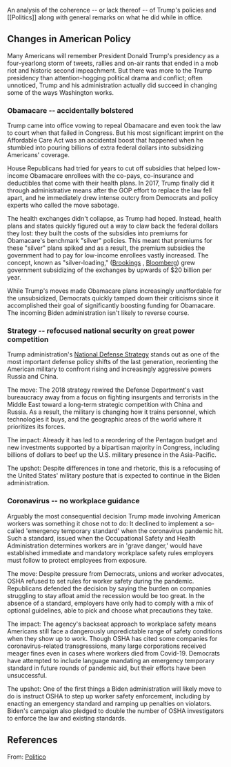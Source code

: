 

An analysis of the coherence -- or lack thereof -- of Trump's policies and [[Politics]] along with general remarks on what he did while in office.


## Changes in American Policy

Many Americans will remember President Donald Trump's presidency as a four-yearlong storm of tweets, rallies and on-air rants that ended in a mob riot and historic second impeachment. But there was more to the Trump presidency than attention-hogging political drama and conflict; often unnoticed, Trump and his administration actually did succeed in changing some of the ways Washington works.


### Obamacare -- accidentally bolstered

Trump came into office vowing to repeal Obamacare and even took the law to court when that failed in Congress. But his most significant imprint on the Affordable Care Act was an accidental boost that happened when he stumbled into pouring billions of extra federal dollars into subsidizing Americans' coverage.

House Republicans had tried for years to cut off subsidies that helped low-income Obamacare enrollees with the co-pays, co-insurance and deductibles that come with their health plans. In 2017, Trump finally did it through administrative means after the GOP effort to replace the law fell apart, and he immediately drew intense outcry from Democrats and policy experts who called the move sabotage.

The health exchanges didn't collapse, as Trump had hoped. Instead, health plans and states quickly figured out a way to claw back the federal dollars they lost: they built the costs of the subsidies into premiums for Obamacare's benchmark "silver" policies. This meant that premiums for these "silver" plans spiked and as a result, the premium subsidies the government had to pay for low-income enrollees vastly increased. The concept, known as "silver-loading," ([Brookings](https://www.brookings.edu/essay/the-case-for-replacing-silver-loading/) , [Bloomberg](https://news.bloomberglaw.com/health-law-and-business/with-obamacare-plans-cost-of-silver-is-seen-as-too-cheap)) grew government subsidizing of the exchanges by upwards of $20 billion per year.

While Trump's moves made Obamacare plans increasingly unaffordable for the unsubsidized, Democrats quickly tamped down their criticisms since it accomplished their goal of significantly boosting funding for Obamacare. The incoming Biden administration isn't likely to reverse course.


### Strategy -- refocused national security on great power competition

Trump administration's [National Defense Strategy](https://dod.defense.gov/Portals/1/Documents/pubs/2018-National-Defense-Strategy-Summary.pdf%60:w%60) stands out as one of the most important defense policy shifts of the last generation, reorienting the American military to confront rising and increasingly aggressive powers Russia and China.

The move: The 2018 strategy rewired the Defense Department's vast bureaucracy away from a focus on fighting insurgents and terrorists in the Middle East toward a long-term strategic competition with China and Russia. As a result, the military is changing how it trains personnel, which technologies it buys, and the geographic areas of the world where it prioritizes its forces.

The impact: Already it has led to a reordering of the Pentagon budget and new investments supported by a bipartisan majority in Congress, including billions of dollars to beef up the U.S. military presence in the Asia-Pacific.

The upshot: Despite differences in tone and rhetoric, this is a refocusing of the United States' military posture that is expected to continue in the Biden administration.


### Coronavirus -- no workplace guidance

Arguably the most consequential decision Trump made involving American workers was something it chose not to do: It declined to implement a so-called 'emergency temporary standard' when the coronavirus pandemic hit. Such a standard, issued when the Occupational Safety and Health Administration determines workers are in 'grave danger,' would have established immediate and mandatory workplace safety rules employers must follow to protect employees from exposure.

The move: Despite pressure from Democrats, unions and worker advocates, OSHA refused to set rules for worker safety during the pandemic. Republicans defended the decision by saying the burden on companies struggling to stay afloat amid the recession would be too great. In the absence of a standard, employers have only had to comply with a mix of optional guidelines, able to pick and choose what precautions they take.

The impact: The agency's backseat approach to workplace safety means Americans still face a dangerously unpredictable range of safety conditions when they show up to work. Though OSHA has cited some companies for coronavirus-related transgressions, many large corporations received meager fines even in cases where workers died from Covid-19. Democrats have attempted to include language mandating an emergency temporary standard in future rounds of pandemic aid, but their efforts have been unsuccessful.

The upshot: One of the first things a Biden administration will likely move to do is instruct OSHA to step up worker safety enforcement, including by enacting an emergency standard and ramping up penalties on violators. Biden's campaign also pledged to double the number of OSHA investigators to enforce the law and existing standards.


## References

From: [Politico](https://www.politico.com/news/magazine/2021/01/18/trump-presidency-administration-biggest-impact-policy-analysis-451479)